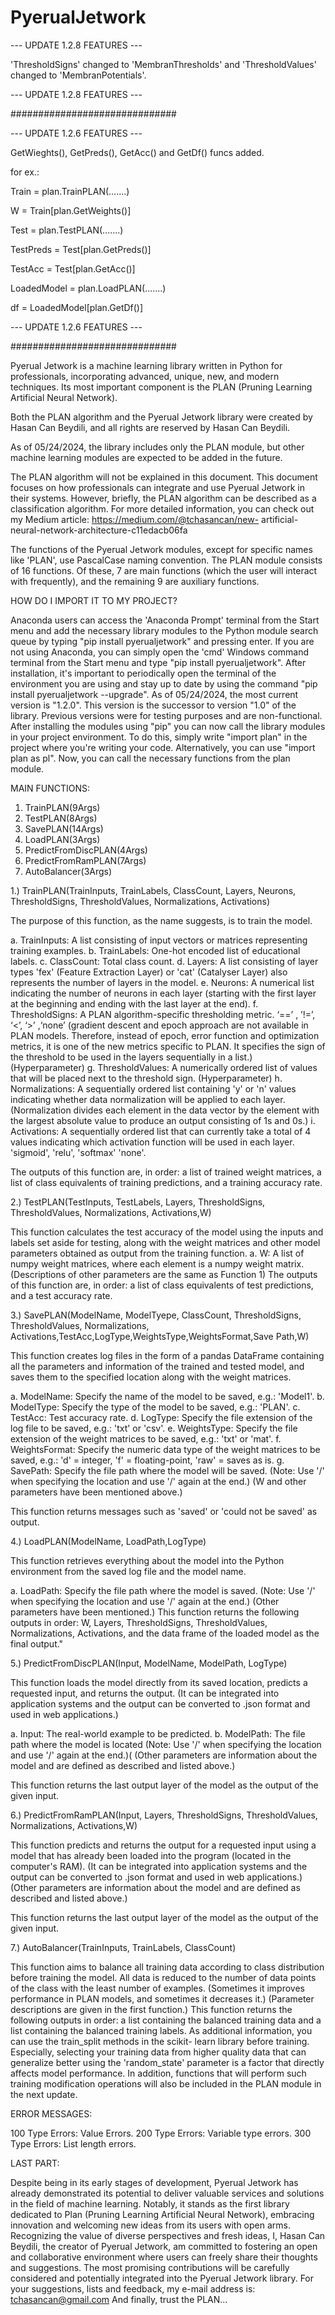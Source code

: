 # PyerualJetwork 

--- UPDATE 1.2.8 FEATURES ---

'ThresholdSigns' changed to 'MembranThresholds' and 'ThresholdValues' changed to 'MembranPotentials'.

--- UPDATE 1.2.8 FEATURES ---



##############################



--- UPDATE 1.2.6 FEATURES ---

GetWieghts(), GetPreds(), GetAcc() and GetDf() funcs added.

for ex.:

Train = plan.TrainPLAN(.......)

W = Train[plan.GetWeights()]



Test = plan.TestPLAN(.......)

TestPreds = Test[plan.GetPreds()]

TestAcc = Test[plan.GetAcc()]




LoadedModel = plan.LoadPLAN(.......)

df = LoadedModel[plan.GetDf()]


--- UPDATE 1.2.6 FEATURES ---

##############################

Pyerual Jetwork is a machine learning library written in Python for
professionals, incorporating advanced, unique, new, and modern
techniques. Its most important component is the PLAN (Pruning Learning
Artificial Neural Network).

Both the PLAN algorithm and the Pyerual Jetwork library were created
by Hasan Can Beydili, and all rights are reserved by Hasan Can Beydili.

As of 05/24/2024, the library includes only the PLAN module, but other
machine learning modules are expected to be added in the future.

The PLAN algorithm will not be explained in this document. This
document focuses on how professionals can integrate and use Pyerual
Jetwork in their systems. However, briefly, the PLAN algorithm can be
described as a classification algorithm. For more detailed information, you
can check out my Medium article: https://medium.com/@tchasancan/new-
artificial-neural-network-architecture-c11edacb06fa

The functions of the Pyerual Jetwork modules, except for specific
names like 'PLAN', use PascalCase naming convention.
The PLAN module consists of 16 functions. Of these, 7 are main
functions (which the user will interact with frequently), and the
remaining 9 are auxiliary functions.

HOW DO I IMPORT IT TO MY PROJECT?

Anaconda users can access the 'Anaconda Prompt' terminal from the Start
menu and add the necessary library modules to the Python module search
queue by typing "pip install pyerualjetwork" and pressing enter. If you are
not using Anaconda, you can simply open the 'cmd' Windows command
terminal from the Start menu and type "pip install pyerualjetwork". After
installation, it's important to periodically open the terminal of the
environment you are using and stay up to date by using the command "pip
install pyerualjetwork --upgrade". As of 05/24/2024, the most current
version is "1.2.0". This version is the successor to version "1.0" of the
library. Previous versions were for testing purposes and are non-functional.
After installing the modules using "pip" you can now call the library
modules in your project environment. To do this, simply write "import
plan" in the project where you're writing your code. Alternatively, you can
use "import plan as pl". Now, you can call the necessary functions from the
plan module.



MAIN FUNCTIONS:
1. TrainPLAN(9Args)
2. TestPLAN(8Args)
3. SavePLAN(14Args)
4. LoadPLAN(3Args)
5. PredictFromDiscPLAN(4Args)
6. PredictFromRamPLAN(7Args)
7. AutoBalancer(3Args)

   
1.) TrainPLAN(TrainInputs, TrainLabels, ClassCount, Layers,
Neurons, ThresholdSigns, ThresholdValues, Normalizations,
Activations)

The purpose of this function, as the name suggests, is to train the
model.

a. TrainInputs: A list consisting of input vectors or
matrices representing training examples.
b. TrainLabels: One-hot encoded list of educational labels.
c. ClassCount: Total class count.
d. Layers: A list consisting of layer types 'fex' (Feature
Extraction Layer) or 'cat' (Catalyser Layer) also
represents the number of layers in the model.
e. Neurons: A numerical list indicating the number of
neurons in each layer (starting with the first layer at the
beginning and ending with the last layer at the end).
f. ThresholdSigns: A PLAN algorithm-specific
thresholding metric. ‘==’ , ’!=’, ‘<’, ‘>’ ,‘none’ (gradient
descent and epoch approach are not available in PLAN
models. Therefore, instead of epoch, error function and
optimization metrics, it is one of the new metrics specific
to PLAN. It specifies the sign of the threshold to be used
in the layers sequentially in a list.)(Hyperparameter)
g. ThresholdValues: A numerically ordered list of values
that will be placed next to the threshold sign.
(Hyperparameter)
h. Normalizations: A sequentially ordered list containing
'y' or 'n' values indicating whether data normalization
will be applied to each layer. (Normalization divides
each element in the data vector by the element with the
largest absolute value to produce an output consisting of
1s and 0s.)
i. Activations: A sequentially ordered list that can
currently take a total of 4 values indicating which
activation function will be used in each layer. 'sigmoid',
'relu', 'softmax' 'none'.

The outputs of this function are, in order: a list of trained weight matrices,
a list of class equivalents of training predictions, and a training accuracy
rate.

2.) TestPLAN(TestInputs, TestLabels, Layers, ThresholdSigns,
ThresholdValues, Normalizations, Activations,W)

This function calculates the test accuracy of the model using the inputs and
labels set aside for testing, along with the weight matrices and other model
parameters obtained as output from the training function.
a. W: A list of numpy weight matrices, where each element is a
numpy weight matrix. (Descriptions of other parameters are
the same as Function 1)
The outputs of this function are, in order: a list of class equivalents of test
predictions, and a test accuracy rate.

3.) SavePLAN(ModelName, ModelTyepe, ClassCount,
ThresholdSigns, ThresholdValues, Normalizations,
Activations,TestAcc,LogType,WeightsType,WeightsFormat,Save
Path,W)

This function creates log files in the form of a pandas DataFrame
containing all the parameters and information of the trained and tested
model, and saves them to the specified location along with the weight
matrices.

a. ModelName: Specify the name of the model to be saved, e.g.:
'Model1'.
b. ModelType: Specify the type of the model to be saved, e.g.:
'PLAN'.
c. TestAcc: Test accuracy rate.
d. LogType: Specify the file extension of the log file to be saved,
e.g.: 'txt' or 'csv'.
e. WeightsType: Specify the file extension of the weight matrices
to be saved, e.g.: 'txt' or 'mat'.
f. WeightsFormat: Specify the numeric data type of the weight
matrices to be saved, e.g.: 'd' = integer, 'f' = floating-point, 'raw'
= saves as is.
g. SavePath: Specify the file path where the model will be saved.
(Note: Use '/' when specifying the location and use '/' again at
the end.) (W and other parameters have been mentioned
above.)

This function returns messages such as 'saved' or 'could not be saved' as
output.

4.) LoadPLAN(ModelName, LoadPath,LogType)

This function retrieves everything about the model into the Python
environment from the saved log file and the model name.

a. LoadPath: Specify the file path where the model is saved.
(Note: Use '/' when specifying the location and use '/' again
at the end.) (Other parameters have been mentioned.)
This function returns the following outputs in order: W, Layers,
ThresholdSigns, ThresholdValues, Normalizations, Activations, and the
data frame of the loaded model as the final output."

5.) PredictFromDiscPLAN(Input, ModelName, ModelPath,
LogType)

This function loads the model directly from its saved location, predicts a
requested input, and returns the output. (It can be integrated into
application systems and the output can be converted to .json format and
used in web applications.)

a. Input: The real-world example to be predicted.
b. ModelPath: The file path where the model is located (Note:
Use '/' when specifying the location and use '/' again at the
end.)( (Other parameters are information about the model
and are defined as described and listed above.)

This function returns the last output layer of the model as the output of the
given input.

6.) PredictFromRamPLAN(Input, Layers, ThresholdSigns,
ThresholdValues, Normalizations, Activations,W)

This function predicts and returns the output for a requested input using a
model that has already been loaded into the program (located in the
computer's RAM). (It can be integrated into application systems and the
output can be converted to .json format and used in web applications.)
(Other parameters are information about the model and are defined as
described and listed above.)

This function returns the last output layer of the model as the output of the
given input.

7.) AutoBalancer(TrainInputs, TrainLabels, ClassCount)

This function aims to balance all training data according to class
distribution before training the model. All data is reduced to the number of
data points of the class with the least number of examples. (Sometimes it
improves performance in PLAN models, and sometimes it decreases it.)
(Parameter descriptions are given in the first function.)
This function returns the following outputs in order: a list containing the
balanced training data and a list containing the balanced training labels.
As additional information, you can use the train_split methods in the scikit-
learn library before training. Especially, selecting your training data from
higher quality data that can generalize better using the 'random_state'
parameter is a factor that directly affects model performance. In addition,
functions that will perform such training modification operations will also
be included in the PLAN module in the next update.

ERROR MESSAGES:

100 Type Errors: Value Errors.
200 Type Errors: Variable type errors.
300 Type Errors: List length errors.

LAST PART:

Despite being in its early stages of development, Pyerual Jetwork has
already demonstrated its potential to deliver valuable services and
solutions in the field of machine learning. Notably, it stands as the first
library dedicated to Plan (Pruning Learning Artificial Neural
Network), embracing innovation and welcoming new ideas from its
users with open arms. Recognizing the value of diverse perspectives
and fresh ideas, I, Hasan Can Beydili, the creator of Pyerual Jetwork,
am committed to fostering an open and collaborative environment
where users can freely share their thoughts and suggestions. The most
promising contributions will be carefully considered and potentially
integrated into the Pyerual Jetwork library. For your suggestions, lists
and feedback, my e-mail address is: tchasancan@gmail.com
And finally, trust the PLAN…
